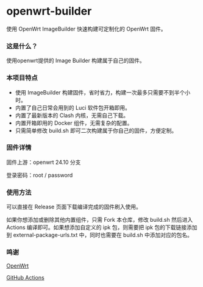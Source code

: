 # openwrt-builder
使用 OpenWrt ImageBuilder 快速构建可定制化的 OpenWrt 固件。

### 这是什么？

使用openwrt提供的 Image Builder 构建属于自己的固件。

### 本项目特点

* 使用 ImageBuilder 构建固件，省时省力，构建一次最多只需要不到半个小时。
* 内置了自己日常会用到的 Luci 软件包开箱即用。
* 内置了最新版本的 Clash 内核，无需自己下载。
* 内置开箱即用的 Docker 组件，无需复杂的配置。
* 只需简单修改 build.sh 即可二次构建属于你自己的固件，方便定制。

### 固件详情

固件上游：openwrt 24.10 分支

登录密码：root / password



### 使用方法

可以直接在 Release 页面下载编译完成的固件刷入使用。

如果你想添加或删除其他内置组件，只需 Fork 本仓库，修改 build.sh 然后进入 Actions 编译即可。如果想添加自定义的 ipk 包，则需要把 ipk 包的下载链接添加到 external-package-urls.txt 中，同时也需要在 build.sh 中添加对应的包名。

### 鸣谢

[OpenWrt](https://github.com/openwrt/openwrt/)

[GitHub Actions](https://github.com/features/actions)
